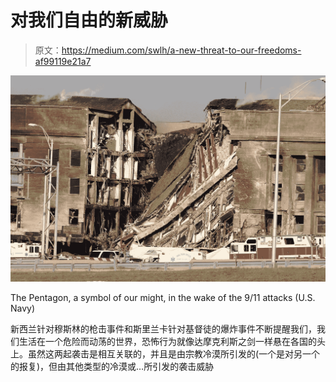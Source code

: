 # 对我们自由的新威胁

> 原文：<https://medium.com/swlh/a-new-threat-to-our-freedoms-af99119e21a7>

![](img/54c20be76c5edd7e0b83d10604a208f7.png)

The Pentagon, a symbol of our might, in the wake of the 9/11 attacks (U.S. Navy)

新西兰针对穆斯林的枪击事件和斯里兰卡针对基督徒的爆炸事件不断提醒我们，我们生活在一个危险而动荡的世界，恐怖行为就像达摩克利斯之剑一样悬在各国的头上。虽然这两起袭击是相互关联的，并且是由宗教冷漠所引发的(一个是对另一个的报复)，但由其他类型的冷漠或…所引发的袭击威胁